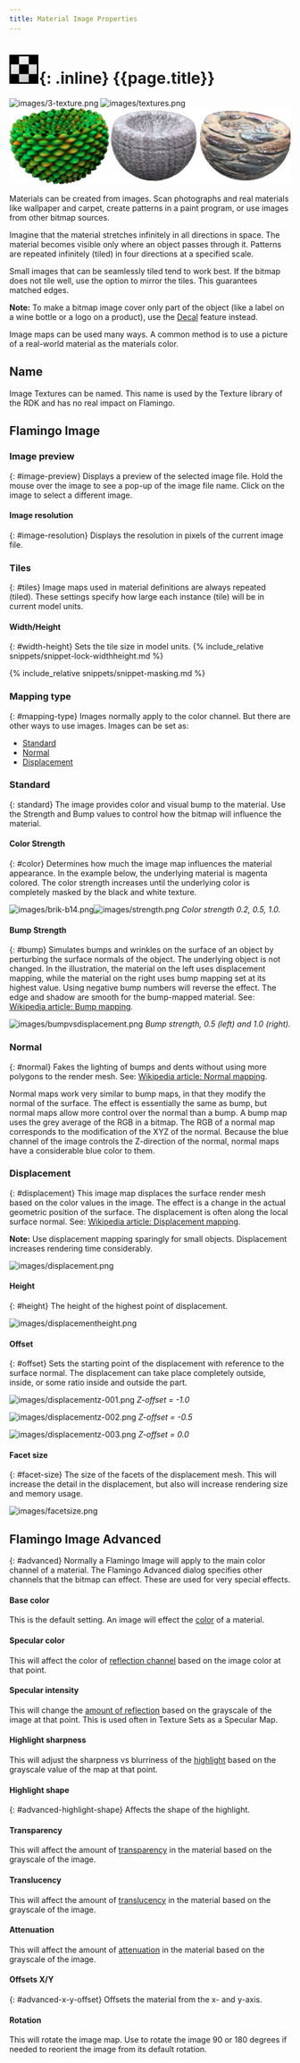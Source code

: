 ```yaml
---
title: Material Image Properties
---
```



# ![images/images.svg](images/images.svg){: .inline} {{page.title}}

![images/3-texture.png](images/3-texture.png)
![images/textures.png](images/textures.png)
![images/solidcolors.png](images/textureset.png)

Materials can be created from images. Scan photographs and real materials like wallpaper and carpet, create patterns in a paint program, or use images from other bitmap sources.

Imagine that the material stretches infinitely in all directions in space. The material becomes visible only where an object passes through it. Patterns are repeated infinitely (tiled) in four directions at a specified scale.

Small images that can be seamlessly tiled tend to work best. If the bitmap does not tile well, use the option to mirror the tiles. This guarantees matched edges.

**Note:** To make a bitmap image cover only part of the object (like a label on a wine bottle or a logo on a product), use the [Decal](properties-decal.html) feature instead.

Image maps can be used many ways. A common method is to use a picture of a real-world material as the materials color.

## Name
Image Textures can be named.  This name is used by the Texture library of the RDK and has no real impact on Flamingo.

## Flamingo Image

### Image preview
{: #image-preview}
Displays a preview of the selected image file. Hold the mouse over the image to see a pop-up of the image file name.  Click on the image to select a different image.

#### Image resolution
{: #image-resolution}
Displays the resolution in pixels of the current image file.

### Tiles
{: #tiles}
Image maps used in material definitions are always repeated (tiled). These settings specify how large each instance (tile) will be in current model units.

#### Width/Height
{: #width-height}
Sets the tile size in model units.
{% include_relative snippets/snippet-lock-widthheight.md %}

{% include_relative snippets/snippet-masking.md %}

### Mapping type
{: #mapping-type}
Images normally apply to the color channel. But there are other ways to use images.  Images can be set as:

* [Standard](#standard)
* [Normal](#normal)
* [Displacement](#displacement)

### Standard
{: standard}
The image provides color and visual bump to the material. Use the Strength and Bump values to control how the bitmap will influence the material.

#### Color Strength
{: #color}
Determines how much the image map influences the material appearance. In the example below, the underlying material is magenta colored. The color strength increases until the underlying color is completely masked by the black and white texture.

![images/brik-b14.png](images/brik-b14.png)![images/strength.png](images/strength.png)
*Color strength 0.2, 0.5, 1.0.*

#### Bump Strength
{: #bump}
Simulates bumps and wrinkles on the surface of an object by perturbing the surface normals of the object. The underlying object is not changed. In the illustration, the material on the left uses displacement mapping, while the material on the right uses bump mapping set at its highest value. Using negative bump numbers will reverse the effect. The edge and shadow are smooth for the bump-mapped material. See: [Wikipedia article: Bump mapping](http://en.wikipedia.org/wiki/Bump_mapping).

![images/bumpvsdisplacement.png](images/bumpvsdisplacement.png)
*Bump strength, 0.5 (left) and 1.0 (right).*

### Normal
{: #normal}
Fakes the lighting of bumps and dents without using more polygons to the render mesh. See: [Wikipedia article: Normal mapping](http://en.wikipedia.org/wiki/Normal_mapping).

Normal maps work very similar to bump maps, in that they modify the normal of the surface. The effect is essentially the same as bump, but normal maps allow more control over the normal than a bump. A bump map uses the grey average of the RGB in a bitmap. The RGB of a normal map corresponds to the modification of the XYZ of the normal. Because the blue channel of the image controls the Z-direction of the normal, normal maps have a considerable blue color to them.

### Displacement
{: #displacement}
This image map displaces the surface render mesh based on the color values in the image. The effect is a change in the actual geometric position of the surface. The displacement is often along the local surface normal. See: [Wikipedia article: Displacement mapping](http://en.wikipedia.org/wiki/Displacement_mapping).

 **Note:** Use displacement mapping sparingly for small objects. Displacement increases rendering time considerably.

![images/displacement.png](images/displacement.png)

#### Height
{: #height}
The height of the highest point of displacement.

![images/displacementheight.png](images/displacementheight.png)

#### Offset
{: #offset}
Sets the starting point of the displacement with reference to the surface normal. The displacement can take place completely outside, inside, or some ratio inside and outside the part.

![images/displacementz-001.png](images/displacementz-001.png)
*Z-offset = -1.0*

![images/displacementz-002.png](images/displacementz-002.png)
*Z-offset = -0.5*

![images/displacementz-003.png](images/displacementz-003.png)
*Z-offset = 0.0*

#### Facet size
{: #facet-size}
The size of the facets of the displacement mesh. This will increase the detail in the displacement, but also will increase rendering size and memory usage.

![images/facetsize.png](images/facetsize.png)

## Flamingo Image Advanced
{: #advanced}
Normally a Flamingo Image will apply to the main color channel of a material. The Flamingo Advanced dialog specifies other channels that the bitmap can effect.  These are used for very special effects.

####  Base color
This is the default setting.  An image will effect the [color](material-type-advanced.html#color) of a material.

####  Specular color
This will affect the color of [reflection channel](material-type-advanced.html#highlight-color) based on the image color at that point.

####  Specular intensity
This will change the [amount of reflection](material-type-advanced.html#intensity) based on the grayscale of the image at that point.  This is used often in Texture Sets as a Specular Map.

####  Highlight sharpness
This will adjust the sharpness vs blurriness of the [highlight](material-type-advanced.html#intensity) based on the grayscale value of the map at that point.

#### Highlight shape
{: #advanced-highlight-shape}
Affects the shape of the highlight.

####  Transparency
This will affect the amount of [transparency](material-type-advanced.html#intensity) in the material based on the grayscale of the image.

####  Translucency
This will affect the amount of [translucency](material-type-advanced.html#translucency) in the material based on the grayscale of the image.

####  Attenuation
This will affect the amount of [attenuation](material-type-advanced.html#attenuation) in the material based on the grayscale of the image.

#### Offsets X/Y
{: #advanced-x-y-offset}
Offsets the material from the x- and y-axis.

####  Rotation
This will rotate the image map.  Use to rotate the image 90 or 180 degrees if needed to reorient the image from its default rotation.
